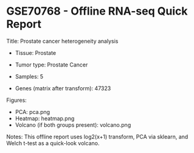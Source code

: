 # GSE70768 - Offline RNA-seq Quick Report

Title: Prostate cancer heterogeneity analysis

- Tissue: Prostate

- Tumor type: Prostate Cancer

- Samples: 5

- Genes (matrix after transform): 47323

Figures:

- PCA: pca.png
- Heatmap: heatmap.png
- Volcano (if both groups present): volcano.png

Notes: This offline report uses log2(x+1) transform, PCA via sklearn, and Welch t-test as a quick-look volcano.
